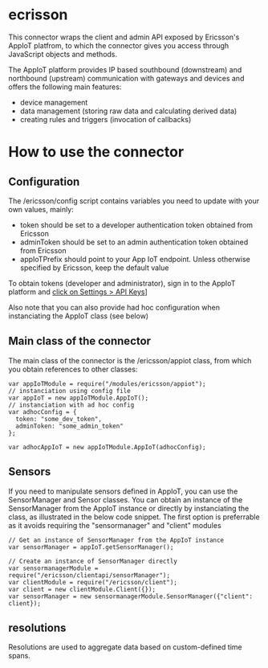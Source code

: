 # ecrisson
This connector wraps the client and admin API exposed by Ericsson's AppIoT platfrom, to which the connector gives you access through JavaScript objects and methods. 

The AppIoT platform provides IP based southbound (downstream) and northbound (upstream) communication with gateways and devices and offers the following main features:
- device management
- data management (storing raw data and calculating derived data)
- creating rules and triggers (invocation of callbacks)

# How to use the connector

## Configuration
The /ericsson/config script contains variables you need to update with your own values, mainly:

- token should be set to a developer authentication token obtained from Ericsson
- adminToken should be set to an admin authentication token obtained from Ericsson
- appIoTPrefix should point to your App IoT endpoint. Unless otherwise specified by Ericsson, keep the default value

To obtain tokens (developer and administrator), sign in to the AppIoT platform and [click on Settings > API Keys](https://eappiot.sensbysigma.com/#/apikeys/apikeys)]

Also note that you can also provide had hoc configuration when instanciating the AppIoT class (see below)

## Main class of the connector
The main class of the connector is the /ericsson/appiot class, from which you obtain references to other classes:

```
var appIoTModule = require("/modules/ericsson/appiot");
// instanciation using config file 
var appIoT = new appIoTModule.AppIoT(); 
// instanciation with ad hoc config
var adhocConfig = {
  token: "some_dev_token",
  adminToken: "some_admin_token"
};

var adhocAppIoT = new appIoTModule.AppIoT(adhocConfig); 
```
## Sensors
If you need to manipulate sensors defined in AppIoT, you can use the SensorManager and Sensor classes. 
You can obtain an instance of the SensorManager from the AppIoT instance or directly by instanciating the class, as illustrated in the below code snippet. The first option is preferrable as it avoids requiring the "sensormanager" and "client" modules

```
// Get an instance of SensorManager from the AppIoT instance
var sensorManager = appIoT.getSensorManager();  

// Create an instance of SensorManager directly
var sensormanagerModule = require("/ericsson/clientapi/sensorManager");
var clientModule = require("/ericsson/client");
var client = new clientModule.Client({});
var sensorManager = new sensormanagerModule.SensorManager({"client": client});
```
## resolutions
Resolutions are used to aggregate data based on custom-defined time spans.
 
